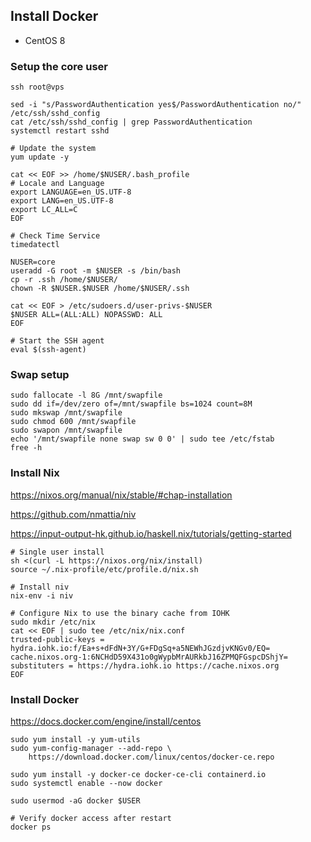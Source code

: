 ## Install Docker

* CentOS 8

### Setup the core user

```
ssh root@vps

sed -i "s/PasswordAuthentication yes$/PasswordAuthentication no/" /etc/ssh/sshd_config
cat /etc/ssh/sshd_config | grep PasswordAuthentication
systemctl restart sshd

# Update the system
yum update -y

cat << EOF >> /home/$NUSER/.bash_profile
# Locale and Language
export LANGUAGE=en_US.UTF-8
export LANG=en_US.UTF-8
export LC_ALL=C
EOF

# Check Time Service
timedatectl

NUSER=core
useradd -G root -m $NUSER -s /bin/bash
cp -r .ssh /home/$NUSER/
chown -R $NUSER.$NUSER /home/$NUSER/.ssh

cat << EOF > /etc/sudoers.d/user-privs-$NUSER
$NUSER ALL=(ALL:ALL) NOPASSWD: ALL
EOF

# Start the SSH agent
eval $(ssh-agent)
```

### Swap setup

```
sudo fallocate -l 8G /mnt/swapfile
sudo dd if=/dev/zero of=/mnt/swapfile bs=1024 count=8M
sudo mkswap /mnt/swapfile
sudo chmod 600 /mnt/swapfile
sudo swapon /mnt/swapfile
echo '/mnt/swapfile none swap sw 0 0' | sudo tee /etc/fstab
free -h
```

### Install Nix

https://nixos.org/manual/nix/stable/#chap-installation

https://github.com/nmattia/niv

https://input-output-hk.github.io/haskell.nix/tutorials/getting-started

```
# Single user install
sh <(curl -L https://nixos.org/nix/install)
source ~/.nix-profile/etc/profile.d/nix.sh

# Install niv
nix-env -i niv

# Configure Nix to use the binary cache from IOHK
sudo mkdir /etc/nix
cat << EOF | sudo tee /etc/nix/nix.conf
trusted-public-keys = hydra.iohk.io:f/Ea+s+dFdN+3Y/G+FDgSq+a5NEWhJGzdjvKNGv0/EQ= cache.nixos.org-1:6NCHdD59X431o0gWypbMrAURkbJ16ZPMQFGspcDShjY=
substituters = https://hydra.iohk.io https://cache.nixos.org
EOF
```

### Install Docker

https://docs.docker.com/engine/install/centos

```
sudo yum install -y yum-utils
sudo yum-config-manager --add-repo \
    https://download.docker.com/linux/centos/docker-ce.repo

sudo yum install -y docker-ce docker-ce-cli containerd.io
sudo systemctl enable --now docker

sudo usermod -aG docker $USER

# Verify docker access after restart
docker ps
```
